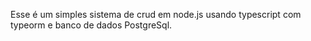 Esse é um simples sistema de crud em node.js usando typescript com typeorm e banco de dados PostgreSql.

